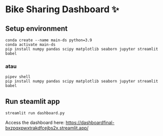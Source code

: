 # Bike Sharing Dashboard ✨

## Setup environment
```
conda create --name main-ds python=3.9
conda activate main-ds
pip install numpy pandas scipy matplotlib seaborn jupyter streamlit babel
```
### atau
```
pipev shell
pip install numpy pandas scipy matplotlib seaborn jupyter streamlit babel
```

## Run steamlit app
```
streamlit run dashboard.py
```

Access the dashboard here:
https://dashboardfinal-bxzpqxpwxtrakdfcejbs2x.streamlit.app/
